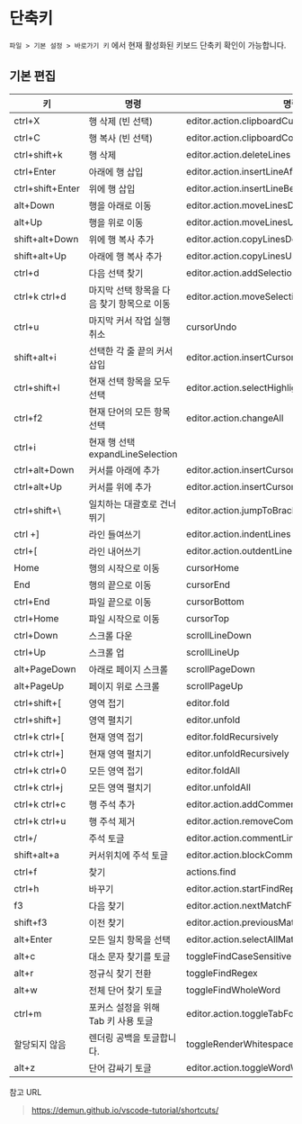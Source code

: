 # 단축키 

`파일 > 기본 설정 > 바로가기 키` 에서 현재 활성화된 키보드 단축키 확인이 가능합니다.

## 기본 편집

| 키 | 명령 | 명령ID |
|----|------|--------|
|ctrl+X | 행 삭제 (빈 선택) | editor.action.clipboardCutAction
|ctrl+C | 행 복사 (빈 선택) | editor.action.clipboardCopyAction
|ctrl+shift+k |행 삭제| editor.action.deleteLines   
|ctrl+Enter | 아래에 행 삽입 |editor.action.insertLineAfter 		
|ctrl+shift+Enter | 위에 행 삽입 |editor.action.insertLineBefore 		
|alt+Down | 행을 아래로 이동 |editor.action.moveLinesDownAction		
|alt+Up |행을 위로 이동 |editor.action.moveLinesUpAction
|shift+alt+Down|위에 행 복사 추가 |editor.action.copyLinesDownAction  			
|shift+alt+Up|	아래에 행 복사 추가|editor.action.copyLinesUpAction
|ctrl+d|	다음 선택 찾기|	editor.action.addSelectionToNextFindMatch
|ctrl+k ctrl+d|	마지막 선택 항목을 다음 찾기 항목으로 이동|	editor.action.moveSelectionToNextFindMatch
|ctrl+u|	마지막 커서 작업 실행 취소|	cursorUndo
|shift+alt+i|	선택한 각 줄 끝의 커서 삽입|	editor.action.insertCursorAtEndOfEachLineSelected
|ctrl+shift+l|	현재 선택 항목을 모두 선택|	editor.action.selectHighlights
|ctrl+f2|	현재 단어의 모든 항목 선택	|editor.action.changeAll
|ctrl+i|	현재 행 선택	expandLineSelection
|ctrl+alt+Down|	커서를 아래에 추가|	editor.action.insertCursorBelow
|ctrl+alt+Up|	커서를 위에 추가|	editor.action.insertCursorAbove
|ctrl+shift+\ |	일치하는 대괄호로 건너 뛰기|	editor.action.jumpToBracket
|ctrl +]	|라인 들여쓰기|	editor.action.indentLines
|ctrl+[	|라인 내어쓰기|	editor.action.outdentLines
|Home	|행의 시작으로 이동|	cursorHome
|End	|행의 끝으로 이동|	cursorEnd
|ctrl+End |파일 끝으로 이동|	cursorBottom
|ctrl+Home |파일 시작으로 이동|	cursorTop
|ctrl+Down	|스크롤 다운|	scrollLineDown
|ctrl+Up	|스크롤 업|	scrollLineUp
|alt+PageDown	|아래로 페이지 스크롤|	scrollPageDown
|alt+PageUp	|페이지 위로 스크롤|	scrollPageUp
|ctrl+shift+[	|영역 접기|	editor.fold
|ctrl+shift+]	|영역 펼치기|	editor.unfold
|ctrl+k ctrl+[	|현재 영역 접기|	editor.foldRecursively
|ctrl+k ctrl+]	|현재 영역 펼치기|	editor.unfoldRecursively
|ctrl+k ctrl+0	|모든 영역 접기|	editor.foldAll
|ctrl+k ctrl+j	|모든 영역 펼치기|	editor.unfoldAll
|ctrl+k ctrl+c	|행 주석 추가|	editor.action.addCommentLine
|ctrl+k ctrl+u	|행 주석 제거|	editor.action.removeCommentLine
|ctrl+/	|주석 토글|	editor.action.commentLine
|shift+alt+a	|커서위치에 주석 토글|	editor.action.blockComment
|ctrl+f	|찾기|	actions.find
|ctrl+h	|바꾸기| editor.action.startFindReplaceAction
|f3	|다음 찾기|	editor.action.nextMatchFindAction
|shift+f3	|이전 찾기|	editor.action.previousMatchFindAction
|alt+Enter	|모든 일치 항목을 선택|	editor.action.selectAllMatches
|alt+c	|대소 문자 찾기를 토글|	toggleFindCaseSensitive
|alt+r	|정규식 찾기 전환|	toggleFindRegex
|alt+w	|전체 단어 찾기 토글|	toggleFindWholeWord
|ctrl+m	|포커스 설정을 위해 Tab 키 사용 토글|	editor.action.toggleTabFocusMode
|할당되지 않음	|렌더링 공백을 토글합니다.|	toggleRenderWhitespace
|alt+z	|단어 감싸기 토글|	editor.action.toggleWordWrap




참고 URL   
> https://demun.github.io/vscode-tutorial/shortcuts/
